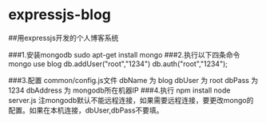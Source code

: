 expressjs-blog
==============

##用expressjs开发的个人博客系统

###1.安装mongodb
    sudo apt-get install mongo
###2.执行以下四条命令
    mongo
    use blog
    db.addUser("root","1234")
    db.auth("root","1234");

###3.配置 common/config.js文件
    dbName 为 blog
    dbUser 为 root
    dbPass 为 1234
    dbAddress 为 mongodb所在机器IP
###4.执行
    npm install
    node server.js
注mongodb默认不能远程连接，如果需要远程连接，要更改mongo的配置。如果在本机连接，dbUser,dbPass不要填。
